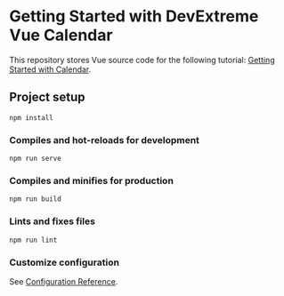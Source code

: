# Getting Started with DevExtreme Vue Calendar

This repository stores Vue source code for the following tutorial: [Getting Started with Calendar](https://js.devexpress.com/Documentation/Guide/UI_Components/Calendar/Getting_Started_with_Calendar).

## Project setup
```
npm install
```

### Compiles and hot-reloads for development
```
npm run serve
```

### Compiles and minifies for production
```
npm run build
```

### Lints and fixes files
```
npm run lint
```

### Customize configuration
See [Configuration Reference](https://cli.vuejs.org/config/).
